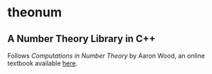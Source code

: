 # theonum
## A Number Theory Library in C++

Follows _Computations in Number Theory_ by Aaron Wood, an online textbook available [here](https://itscomputers.github.io/).